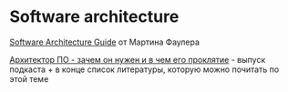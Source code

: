 # Software architecture

[Software Architecture Guide](https://martinfowler.com/architecture/) от Мартина Фаулера

[Архитектор ПО - зачем он нужен и в чем его проклятие](https://habr.com/ru/company/redmadrobot/blog/482094/) - выпуск подкаста + в конце список литературы, которую можно почитать по этой теме

